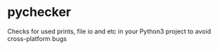# pychecker
Checks for used prints, file io and etc in your Python3 project to avoid cross-platform bugs
